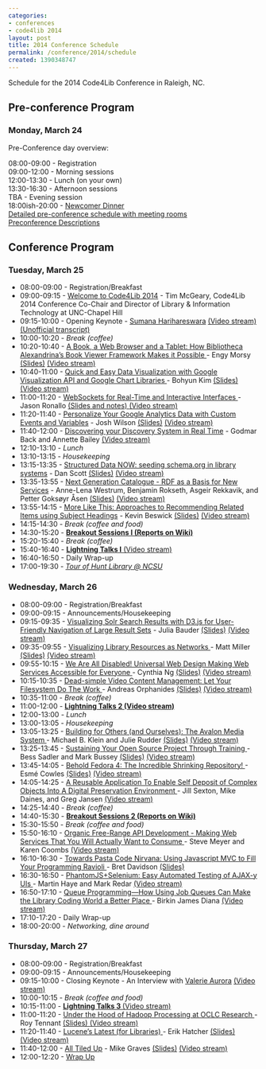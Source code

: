 ```yaml
---
categories:
- conferences
- code4lib 2014
layout: post
title: 2014 Conference Schedule
permalink: /conference/2014/schedule
created: 1390348747
---
```

<p>Schedule for the 2014 Code4Lib Conference in Raleigh, NC.</p>

<!--break-->
<h2 id="conf"><strong>Pre-conference Program</strong></h2>
<h3><span class="date">Monday, March 24</span></h3>
<dl class="day">
<p><span class="date">Pre-Conference day overview:</span></p>
<dt class="vevent">08:00-09:00
- <span class="summary">Registration</span></dt>
<dt class="vevent">09:00-12:00 - <span class="summary">Morning
sessions</span></dt>
<dt class="vevent">12:00-13:30 - <span class="summary">Lunch (on your
own)</span></dt>
<dt class="vevent">13:30-16:30 - <span class="summary">Afternoon
sessions</span></dt>
<dt class="vevent">TBA - <span class="summary">Evening session</span></dt>
<dt class="vevent">18:00ish-20:00 -
  <span class="summary">
    <a href="http://wiki.code4lib.org/index.php/2014_Social_Activities#Newcomer_Dinner.2C_Monday_3.2F24"
    target="blank">
      Newcomer Dinner
    </a>
  </span>
</dt>
<dt class="vevent"><a href="http://adjam.github.io/c4lstatic/">Detailed
pre-conference schedule with meeting rooms</a></dt>
<dt class="vevent"><a href="http://wiki.code4lib.org/index.php/2014_preconference_proposals">Preconference
Descriptions</a></dt>

</dl>

<h2 id="conf"><strong>Conference Program</strong></h2>
<h3><span class="date">Tuesday, March 25</span></h3>
<ul>
<li>08:00-09:00 - Registration/Breakfast</li>
<li>09:00-09:15 -
  <a href="/files/Welcome-to-C4L2014.pptx">
    Welcome to Code4Lib 2014</a>
  - Tim McGeary, Code4Lib 2014 Conference Co-Chair and Director of
  Library & Information Technology at UNC-Chapel Hill
</li>
<li>09:15-10:00 - Opening Keynote -
  <a href="http://www.harihareswara.net/">Sumana Harihareswara</a>
  <a href="http://www.youtube.com/watch?v=_8MJATYsqbY">
    (Video stream) 
  <a href="http://wiki.code4lib.org/index.php/2014_Keynote_by_Sumana_Harihareswara">(Unofficial transcript)
  </a>
</li>
<li>10:00-10:20 - <em>Break (coffee)</em></li>
<li>10:20-10:40 -
  <a href="/conference/2014/omar">A Book, a Web Browser and a
    Tablet: How Bibliotheca Alexandrina’s Book Viewer Framework Makes it
    Possible
  </a>
  - Engy Morsy
  <a href="/files/kim-c4l14.pptx">(Slides)</a>
  <a href="http://www.youtube.com/watch?v=_8MJATYsqbY&feature=share&t=58m">
    (Video stream)
  </a>
</li>
<li>10:40-11:00 -
  <a href="/conference/2014/kim">
    Quick and Easy Data Visualization with Google Visualization API and
    Google Chart Libraries
  </a>
  - Bohyun Kim
  <a href="/files/kim-c4l14.pptx">(Slides)</a>
  <a href="http://www.youtube.com/watch?v=_8MJATYsqbY&feature=share&t=1h10m6s">
    (Video stream)
  </a>
</li>
<li>11:00-11:20 -
  <a href="/conference/2014/ronallo">
    WebSockets for Real-Time and Interactive Interfaces
  </a>
  - Jason Ronallo
  <a href="http://ronallo.com/presentations/code4lib-2014-websockets/">
    (Slides and notes)
  </a>
  <a href="http://www.youtube.com/watch?v=_8MJATYsqbY&feature=share&t=1h25m37s">
    (Video stream)</a>
</li>
<li>11:20-11:40 - <a href="/conference/2014/wilson">Personalize Your Google
    Analytics Data with Custom Events and Variables</a> - Josh Wilson <a href="/files/Wilson-c4l14.pdf">(Slides)</a> <a href="http://www.youtube.com/watch?v=_8MJATYsqbY&feature=share&t=1h41m59s">(Video
    stream)</a></li>
<li>11:40-12:00 - <a href="/conference/2014/back">Discovering your Discovery
    System in Real Time</a> - Godmar Back and Annette Bailey <a href="http://www.youtube.com/watch?v=_8MJATYsqbY&feature=share&t=1h59m25s">(Video
    stream)</a></li>
<li>12:10-13:10 - <em>Lunch</em></li>
<li>13:10-13:15 - <em>Housekeeping</em></li>
<li>13:15-13:35 - <a href="/conference/2014/scott">Structured Data NOW:
    seeding schema.org in library systems</a> - Dan Scott <a href="http://goo.gl/Z3PWwS">(Slides)</a> <a href="http://www.youtube.com/watch?v=fCaBnzZZDug&feature=share&t=2m3s">(Video
    stream)</a></li>
<li>13:35-13:55 - <a href="/conference/2014/westrum">Next Generation Catalogue
- RDF as a Basis for New Services</a> - Anne-Lena Westrum, Benjamin Rokseth, Asgeir Rekkavik, and Petter Goksøyr
Åsen <a href="/files/Rekkavik-Westrum-c4l14.pptx">(Slides)</a> <a href="http://www.youtube.com/watch?v=fCaBnzZZDug&feature=share&t=25m53s">(Video
stream)</a></li>
<li>13:55-14:15 - <a href="/conference/2014/beswick">More Like This:
    Approaches to Recommending Related Items using Subject Headings</a> - Kevin Beswick <a href="/files/morelikethis-nonwide.pdf">(Slides)</a> <a href="http://www.youtube.com/watch?v=fCaBnzZZDug&feature=share&t=47m57s">(Video
    stream)</a></li>
<li>14:15-14:30 - <em>Break (coffee and food)</em></li>
<li>14:30-15:20
- <strong><a href="http://wiki.code4lib.org/index.php/2014_Breakout_I_(Tuesday)">Breakout
Sessions I (Reports on Wiki)</a></strong></li>
<li>15:20-15:40 - <em>Break (coffee)</em></li>
<li>15:40-16:40
- <strong><a href="http://wiki.code4lib.org/index.php/2014_Lightning_Talks#Tuesday_15:40_PM_to_16:40_PM">Lightning
Talks I</a></strong><a href="http://www.youtube.com/watch?v=fCaBnzZZDug&feature=share&t=1h10m53s"> (Video stream)</a></li>
<li>16:40-16:50 - Daily Wrap-up</li>
<li>17:00-19:30
- <em><a href="https://twitter.com/search?q=%23c4l14%20hunt&amp;src=typd">Tour
of Hunt Library @ NCSU</a></em></li>
</ul>


<h3><span class="date">Wednesday, March 26</span></h3>
<ul>
<li>08:00-09:00 - Registration/Breakfast</li>
<li>09:00-09:15 - Announcements/Housekeeping
<li>09:15-09:35 - <a href="/conference/2014/bauder">Visualizing Solr Search
    Results with D3.js for User-Friendly Navigation of Large Result Sets</a> -
    Julia
    Bauder <a href="/files/bauder-c4l14.pptx">(Slides)</a> 
  <a href="http://www.youtube.com/watch?v=zLHvLZCc-K4&feature=share&t=10m16s">
  (Video stream)</a>
</li>
<li>09:35-09:55 -
  <a href="/conference/2014/miller">Visualizing Library
    Resources as Networks
  </a>
  - Matt Miller
  <a href="/files/miller-c4l14.ppt">(Slides)</a>
  <a href="http://www.youtube.com/watch?v=zLHvLZCc-K4&feature=share&t=26m16s">
    (Video stream)
  </a>
</li>
<li>09:55-10:15 -
  <a href="/conference/2014/ng">
    We Are All Disabled! Universal Web Design Making Web Services
    Accessible for Everyone
  </a>
  - Cynthia Ng
  <a href="/files/ng-c4l14.pptx">(Slides)</a>
  <a href="http://www.youtube.com/watch?v=zLHvLZCc-K4&feature=share&t=47m3s">
    (Video stream)
  </a>
</li>
<li>10:15-10:35 -
  <a href="/conference/2014/orphanides">
    Dead-simple Video Content Management: Let Your Filesystem
    Do The Work
  </a>
  - Andreas Orphanides
  <a href="/files/orphanides-c4l14.pptx">(Slides)</a>
  <a href="http://www.youtube.com/watch?v=zLHvLZCc-K4&feature=share&t=1h10m11s">
    (Video stream)
  </a>
</li>
<li>10:35-11:00 - <em>Break (coffee)</em></li>
<li>11:00-12:00 -
  <strong>
    <a href="http://wiki.code4lib.org/index.php/2014_Lightning_Talks">
      Lightning Talks 2
    </a> 
    <a href="http://www.youtube.com/watch?v=zLHvLZCc-K4&feature=share&t=1h33m47s">
      (Video stream)
    </a>
  </strong>
</li>
<li>12:00-13:00 - <em>Lunch</em></li>
<li>13:00-13:05 - <em>Housekeeping</em></li>
<li>13:05-13:25 -
  <a href="/conference/2014/klein">
    Building for Others (and Ourselves): The Avalon Media System
  </a>
  - Michael B. Klein and Julie Rudder
  <a href="/files/klein-rudder-c4l14.pptx">(Slides)</a>
  <a href="http://www.youtube.com/watch?v=qEx8s7HI1to&feature=share">(Video stream)</a>
</li>
<li>13:25-13:45 -
  <a href="/conference/2014/sadler">
    Sustaining Your Open Source Project Through Training
  </a>
  - Bess Sadler and Mark Bussey
  <a href="/files/sadler-c4l14.ppt">(Slides)</a>
  <a href="http://www.youtube.com/watch?v=qEx8s7HI1to&feature=share&t=19m02s">
    (Video stream)
  </a>
</li>
<li>13:45-14:05 -
  <a href="/conference/2014/cowles">
    Behold Fedora 4: The Incredible Shrinking Repository!
  </a>
  - Esmé Cowles
  <a href="/files/cowles-c4l14.ppt">(Slides)</a>
  <a href="http://www.youtube.com/watch?v=qEx8s7HI1to&feature=share&t=43m20s">(Video stream)</a>
</li>
<li>14:05-14:25 -
  <a href="/conference/2014/sexton">
    A Reusable Application To Enable Self Deposit of Complex Objects Into A Digital Preservation
Environment
  </a>
  - Jill Sexton, Mike Daines, and Greg Jansen
  <a href="http://www.youtube.com/watch?v=qEx8s7HI1to&feature=share&t=57m6s">(Video stream)</a>
</li>
<li>14:25-14:40 - <em>Break (coffee)</em></li>
<li>14:40-15:30
      - <strong><a href="http://wiki.code4lib.org/index.php/2014_Breakout_II_(Wednesday)">Breakout
      Sessions 2 (Reports on Wiki)</a></strong>
</li>
<li>15:30-15:50 - <em>Break (coffee and food)</em></li>
<li>15:50-16:10 -
  <a href="/conference/2014/meyer">
    Organic Free-Range API Development - Making Web Services That You Will Actually Want to Consume
  </a>
  - Steve Meyer and Karen Coombs
  <a href="http://www.youtube.com/watch?v=qEx8s7HI1to&feature=share&t=1h16m20s">(Video stream)</a>
</li>
<li>16:10-16:30 -
  <a href="/conference/2014/davidson">
    Towards Pasta Code Nirvana: Using Javascript MVC to Fill Your Programming Ravioli
  </a>
  - Bret Davidson
  <a href="/files/towards_pasta_code_nirvana.pdf">(Slides)</a>
</li>
<li>16:30-16:50 -
  <a href="/conference/2014/haye">
    PhantomJS+Selenium: Easy Automated Testing of AJAX-y UIs
  </a>
  - Martin Haye and Mark Redar
  <a href="http://www.youtube.com/watch?v=qEx8s7HI1to&feature=share&t=1h54m30s">
    (Video stream)
  </a>
</li>
<li>16:50-17:10 -
  <a href="/conference/2014/diana">
    Queue Programming&mdash;How Using Job Queues Can Make the Library Coding World a Better Place
  </a>
  - Birkin James Diana
  <a href="http://www.youtube.com/watch?v=qEx8s7HI1to&feature=share&t=2h13m55s">
    (Video stream)
  </a>
</li>
<li>17:10-17:20 - Daily Wrap-up</li>
<li>18:00-20:00 - <em>Networking, dine around</em></li>

</ul>

<h3><span class="date">Thursday, March 27</span></h3>
<ul>
<li>08:00-09:00 - Registration/Breakfast</li>
<li>09:00-09:15 - Announcements/Housekeeping</li>
<li>09:15-10:00 - Closing Keynote - An Interview with
  <a href="http://blog.valerieaurora.org/">Valerie Aurora</a>
  <a href="http://www.youtube.com/watch?v=B5lFjpERsy0&feature=share">(Video stream)</a>
</li>
<li>10:00-10:15 - <em>Break (coffee and food)</em></li>
<li>10:15-11:00 -
  <strong>
    <a href="http://wiki.code4lib.org/index.php/2014_Lightning_Talks">
      Lightning Talks 3
    </a>
  </strong>
  <a href="http://www.youtube.com/watch?v=B5lFjpERsy0&feature=share&t=49m10s">(Video stream)</a>
</li>
<li>11:00-11:20 -
  <a href="/conference/2014/tennant">
    Under the Hood of Hadoop Processing at OCLC Research
  </a>
  - Roy Tennant
  <a href="/files/tennant-c4l14.pptx">
    (Slides)
  </a>
  <a href="http://www.youtube.com/watch?v=B5lFjpERsy0&feature=share&t=1h39m6s">
    (Video stream)
  </a>
</li>
<li>11:20-11:40 -
  <a href="/conference/2014/hatcher">
    Lucene’s Latest (for Libraries)
  </a>
  - Erik Hatcher
  <a href="/files/hatcher-c4l14.pdf">(Slides)</a>
  <a href="http://www.youtube.com/watch?v=B5lFjpERsy0&feature=share&t=1h59m27s">
    (Video stream)
  </a>
</li>
<li>11:40-12:00 -
  <a href="/conference/2014/graves">All Tiled Up</a>
  - Mike Graves
  <a href="/files/graves-c4l14.pptx">(Slides)</a>
  <a href="http://www.youtube.com/watch?v=B5lFjpERsy0&feature=share&t=2h19m20s">
    (Video stream)
  </a>
</li>
<li>12:00-12:20 - <a href="/files/mcgeary-closing-c4l14.pptx">Wrap Up</a></li>
</ul>
